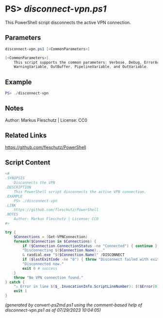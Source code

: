 PS> *disconnect-vpn.ps1*
====================

This PowerShell script disconnects the active VPN connection.

Parameters
----------
```powershell
disconnect-vpn.ps1 [<CommonParameters>]

[<CommonParameters>]
    This script supports the common parameters: Verbose, Debug, ErrorAction, ErrorVariable, WarningAction, 
    WarningVariable, OutBuffer, PipelineVariable, and OutVariable.
```

Example
-------
```powershell
PS> ./disconnect-vpn

```

Notes
-----
Author: Markus Fleschutz | License: CC0

Related Links
-------------
https://github.com/fleschutz/PowerShell

Script Content
--------------
```powershell
<#
.SYNOPSIS
	Disconnects the VPN
.DESCRIPTION
	This PowerShell script disconnects the active VPN connection.
.EXAMPLE
	PS> ./disconnect-vpn
.LINK
	https://github.com/fleschutz/PowerShell
.NOTES
	Author: Markus Fleschutz | License: CC0
#>

try {
	$Connections = (Get-VPNConnection)
	foreach($Connection in $Connections) {
		if ($Connection.ConnectionStatus -ne "Connected") { continue }
		"Disconnecting $($Connection.Name)..."
		& rasdial.exe "$($Connection.Name)" /DISCONNECT
		if ($lastExitCode -ne "0") { throw "Disconnect failed with exit code $lastExitCode" }
		"Disconnected now."
		exit 0 # success
	}
	throw "No VPN connection found."
} catch {
	"⚠️ Error in line $($_.InvocationInfo.ScriptLineNumber): $($Error[0])"
	exit 1
}
```

*(generated by convert-ps2md.ps1 using the comment-based help of disconnect-vpn.ps1 as of 07/29/2023 10:04:05)*
